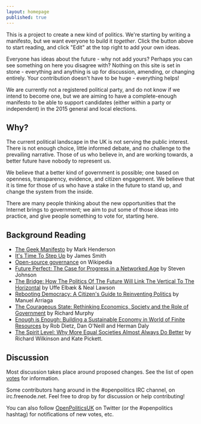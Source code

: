 ```yaml
---
layout: homepage
published: true
---
```


This is a project to create a new kind of politics. We're starting by writing a manifesto, but we want everyone to build it *together*. Click the button above to start reading, and click "Edit" at the top right to add your own ideas.

Everyone has ideas about the future - why not add yours? Perhaps you can see something on here you disagree with? Nothing on this site is set in stone - everything and anything is up for discussion, amending, or changing entirely. Your contribution doesn't have to be huge - everything helps!

We are currently not a registered political party, and do not know if we intend to become one, but we are aiming to have a complete-enough manifesto to be able to support candidates (either within a party or independent) in the 2015 general and local elections.

## Why?

The current political landscape in the UK is not serving the public interest. There is not enough choice, little informed debate, and no challenge to the prevailing narrative. Those of us who believe in, and are working towards, a better future have nobody to represent us.

We believe that a better kind of government is possible; one based on openness, transparency, evidence, and citizen engagement. We believe that it is time for those of us who have a stake in the future to stand up, and change the system from the inside.

There are many people thinking about the new opportunities that the Internet brings to government; we aim to put some of those ideas into practice, and give people something to vote for, starting here.

## Background Reading

* [The Geek Manifesto](http://geekmanifesto.wordpress.com/about/) by Mark Henderson
* [It's Time To Step Up](http://floppy.org.uk/blog/2013/07/05/its-time-to-step-up/) by James Smith
* [Open-source governance](https://en.wikipedia.org/wiki/Open-source_governance) on Wikipedia
* [Future Perfect: The Case for Progress in a Networked Age](http://books.google.co.uk/books/about/Future_Perfect.html?id=658_qrR_rtUC) by Steven Johnson
* [The Bridge: How The Politics Of The Future Will Link The Vertical To The Horizontal](http://www.compassonline.org.uk/wp-content/uploads/2014/03/Compass-The-Bridge2.pdf) by Uffe Elbæk &amp; Neal Lawson
* [Rebooting Democracy: A Citizen's Guide to Reinventing Politics](http://www.rebootdemocracy.org/book/) by Manuel Arriaga
* [The Courageous State: Rethinking Economics, Society and the Role of Government](http://www.goodreads.com/book/show/13233159-the-courageous-state) by Richard Murphy
* [Enough is Enough: Building a Sustainable Economy in World of Finite Resources](http://www.goodreads.com/book/show/15814047-enough-is-enough) by Rob Dietz, Dan O'Neill and Herman Daly
* [The Spirit Level: Why More Equal Societies Almost Always Do Better](http://www.goodreads.com/book/show/6304389-the-spirit-level) by Richard Wilkinson and Kate Pickett.

## Discussion

Most discussion takes place around proposed changes. See the list of open <a href='http://votebot.openpolitics.org.uk'>votes</a> for information.

Some contributors hang around in the #openpolitics IRC channel, on irc.freenode.net. Feel free to drop by for discussion or help contributing!

You can also follow <a href='http://twitter.com/OpenPoliticsUK'>OpenPoliticsUK</a> on Twitter (or the #openpolitics hashtag) for notifications of new votes, etc.
